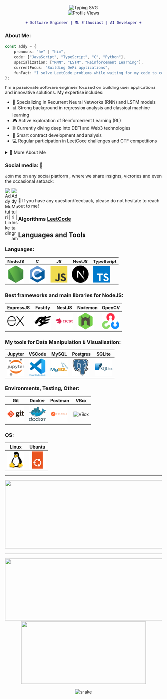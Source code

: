 <div align="center">
  <picture>
    <source media="(prefers-color-scheme: dark)" srcset="https://readme-typing-svg.demolab.com?font=Fira+Code&size=30&duration=3000&pause=1000&color=FFFFFF&center=true&vCenter=true&random=false&width=435&lines=Hi+there%2C+I'm+Addy+%F0%9F%91%8B">
    <source media="(prefers-color-scheme: light)" srcset="https://readme-typing-svg.demolab.com?font=Fira+Code&size=30&duration=3000&pause=1000&color=000000&center=true&vCenter=true&random=false&width=435&lines=Hi+there%2C+I'm+Addy+%F0%9F%91%8B">
    <img alt="Typing SVG" src="https://readme-typing-svg.demolab.com?font=Fira+Code&size=30&duration=3000&pause=1000&color=000000&center=true&vCenter=true&random=false&width=435&lines=Hi+there%2C+I'm+Addy+%F0%9F%91%8B">
  </picture>
</div>

<div align="center">
  <picture>
    <source media="(prefers-color-scheme: dark)" srcset="https://komarev.com/ghpvc/?username=addymwenda12&style=for-the-badge&color=orange">
    <img src="https://komarev.com/ghpvc/?username=addymwenda12&style=for-the-badge&color=orange" alt="Profile Views"/>
  </picture>
</div>

<div align="center">
  
  ```diff
  + Software Engineer | ML Enthusiast | AI Developer +
  ```
  
</div>

### About Me:


```typescript
const addy = {
    pronouns: "he" | "him",
    code: ["JavaScript", "TypeScript", "C", "Python"],
    specialization: ["RNN", "LSTM", "Reinforcement Learning"],
    currentFocus: "Building DeFi applications",
    funFact: "I solve LeetCode problems while waiting for my code to compile"
};
```

I'm a passionate software engineer focused on building user applications and innovative solutions. My expertise includes:

- 🧠 Specializing in Recurrent Neural Networks (RNN) and LSTM models
- 📊 Strong background in regression analysis and classical machine learning
- 🎮 Active exploration of Reinforcement Learning (RL)
- ⛓️ Currently diving deep into DEFI and Web3 technologies
- 🔐 Smart contract development and analysis
- 💻 Regular participation in LeetCode challenges and CTF competitions

<details>
<summary>🌟 More About Me</summary>
<br>
  
```javascript
const additionalInfo = {
    education: "Computer Science & Mathematics",
    interests: ["Artificial Intelligence", "Blockchain"],
    hobbies: ["CTF Challenges", "Code Golf", "Tech Blogging"],
    goals: "Contributing to open-source AI projects"
};
```
</details>

### Social media: 📡
Join me on any social platform , where we share insights, victories and even the occasional setback:

<a href="https://www.linkedin.com/in/addymutuiri/"><img align="left" src="https://raw.githubusercontent.com/yushi1007/yushi1007/main/images/linkedin.svg" alt="Addy Mutuiri | LinkedIn" width="21px"/></a>
  <a href="https://instagram.com/beingaddy_"><img align="left" src="https://raw.githubusercontent.com/yushi1007/yushi1007/main/images/instagram.svg" alt="Addy Mutuiri | Instagram" width="21px"/></a>
</br>
- 💬 If you have any question/feedback, please do not hesitate to reach out to me!

### Algorithms [LeetCode](https://leetcode.com/u/mutuiris/)

## Languages and Tools 
<div>

### Languages:
| NodeJS | C | JS | NextJS | TypeScript |
|----------|----------|----------|-----|-----|
|  <img src="https://github.com/devicons/devicon/blob/master/icons/nodejs/nodejs-original.svg" title="NodeJS"  alt="NodeJS" width="55" height="55"/> |  <img src="https://github.com/devicons/devicon/blob/master/icons/c/c-original.svg" title="C"  alt="C" width="55" height="55"/> |  <img src="https://github.com/devicons/devicon/blob/master/icons/javascript/javascript-original.svg" title="JavaScript" alt="JavaScript" width="55" height="55"/> |  <img src="https://github.com/devicons/devicon/blob/master/icons/nextjs/nextjs-original.svg" title="NextJS" alt="NextJS" width="55" height="55"/>|  <img src="https://github.com/devicons/devicon/blob/master/icons/typescript/typescript-original.svg" title="Typescipt" alt="Typescript" width="55" height="55"/>| 


### Best frameworks and main libraries for NodeJS:
| ExpressJS | Fastify | NestJS | Nodemon | OpenCV |
|----------|----------|----------|----------|----------|
|  <img src="https://github.com/devicons/devicon/blob/master/icons/express/express-original.svg" title="ExpressJS"  alt="ExpressJS" width="55" height="55"/>|  <img src="https://github.com/devicons/devicon/blob/master/icons/fastify/fastify-original.svg" title="Fastify"  alt="Fastify" width="55" height="55"/>|  <img src="https://github.com/devicons/devicon/blob/master/icons/nestjs/nestjs-original-wordmark.svg" title="NestJS" alt="NestJS" width="55" height="55"/>|  <img src="https://github.com/devicons/devicon/blob/master/icons/nodemon/nodemon-original.svg" title="Nodemon" alt="Nodemon" width="55" height="55"/>|  <img src="https://github.com/devicons/devicon/blob/master/icons/opencv/opencv-original.svg" title="mpl" alt="mpl" width="55" height="55"/>|

### My tools for Data Manipulation & Visualisation:

| Jupyter | VSCode | MySQL | Postgres | SQLite |
|----------|----------|----------|----------|----------|
|<img src="https://github.com/devicons/devicon/blob/master/icons/jupyter/jupyter-original-wordmark.svg" title="Jupiter" alt="Jupiter" width="55" height="55"/>|<img src="https://github.com/devicons/devicon/blob/master/icons/vscode/vscode-original-wordmark.svg" title="VSCode" alt="VSCode" width="55" height="55"/>|<img src="https://github.com/devicons/devicon/blob/master/icons/mysql/mysql-original-wordmark.svg" title="MySQL" alt="MySQL" width="55" height="55"/>|<img src="https://github.com/devicons/devicon/blob/master/icons/postgresql/postgresql-original.svg" title="pg" alt="pg" width="55" height="55"/>|<img src="https://github.com/devicons/devicon/blob/master/icons/sqlite/sqlite-original-wordmark.svg" title="SQLite" alt="SQLite" width="55" height="55"/>|

### Environments, Testing, Other:

| Git | Docker | Postman | VBox |
|----------|----------|----------|----------|
|<img src="https://github.com/devicons/devicon/blob/master/icons/git/git-original-wordmark.svg" title="Git" alt="Git" width="55" height="55"/>|<img src="https://github.com/devicons/devicon/blob/master/icons/docker/docker-original-wordmark.svg" title="Docker" alt="Docker" width="55" height="55"/>|  <img src="https://github.com/devicons/devicon/blob/master/icons/postman/postman-original-wordmark.svg" title="Postman" alt="Postman" width="55" height="55"/>|<img src="https://banner2.cleanpng.com/20190501/xvt/kisspng-computer-icons-virtualbox-portable-network-graphic-virtualbox-icon-of-line-style-available-in-svg-5cca247f73f9e3.6112721115567514874751.jpg" title="VBox" alt="VBox" width="55" height="55"/>|

### OS:

| Linux | Ubuntu |
|----------|----------|
| <img src="https://github.com/devicons/devicon/blob/master/icons/linux/linux-original.svg" title="Linux" alt="Linux" width="55" height="55"/> | <img src="https://github.com/devicons/devicon/blob/master/icons/ubuntu/ubuntu-original.svg" title="Ubuntu" alt="Ubuntu" width="55" height="55"/> |

</div>

---

  
<p align="center">
  <img width="800" height="220" src="https://streak-stats.demolab.com?user=mutuiris&theme=highcontrast&hide_border=true&border_radius=5&card_width=800">
</p>


---




<p align="center">
  <img width="600" height="200" src="https://github-readme-stats.vercel.app/api?username=mutuiris&show_icons=true&theme=vision-friendly-dark">
  <img width="400" height="200" src="https://github-readme-stats.vercel.app/api/top-langs/?username=mutuiris&size_weight=0.0005&count_weight=0.3&layout=compact&theme=vision-friendly-dark">
</p>
 

<p align="center">
 <img width="1000" src="assets/github-snake.svg" alt="snake"/>
</p>
